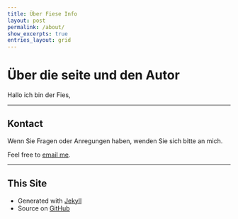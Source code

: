 ```yaml
---
title: Über Fiese Info
layout: post
permalink: /about/
show_excerpts: true
entries_layout: grid
---
```


# Über die seite und den Autor

Hallo ich bin der Fies,


- - -

## Kontact
Wenn Sie Fragen oder Anregungen haben, wenden Sie sich bitte an mich.

Feel free to [email me](mailto:fiese-info@fiese.info).



- - -

## This Site


* Generated with [Jekyll](http://jekyllrb.com/)
* Source on [GitHub](https://github.com/WillPanSUTD/WillPanSUTD.github.io)
